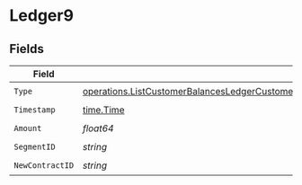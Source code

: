 # Ledger9


## Fields

| Field                                                                                                                                                                                                                          | Type                                                                                                                                                                                                                           | Required                                                                                                                                                                                                                       | Description                                                                                                                                                                                                                    |
| ------------------------------------------------------------------------------------------------------------------------------------------------------------------------------------------------------------------------------ | ------------------------------------------------------------------------------------------------------------------------------------------------------------------------------------------------------------------------------ | ------------------------------------------------------------------------------------------------------------------------------------------------------------------------------------------------------------------------------ | ------------------------------------------------------------------------------------------------------------------------------------------------------------------------------------------------------------------------------ |
| `Type`                                                                                                                                                                                                                         | [operations.ListCustomerBalancesLedgerCustomerBalancesResponse200ApplicationJSONResponseBodyData19Type](../../models/operations/listcustomerbalancesledgercustomerbalancesresponse200applicationjsonresponsebodydata19type.md) | :heavy_check_mark:                                                                                                                                                                                                             | N/A                                                                                                                                                                                                                            |
| `Timestamp`                                                                                                                                                                                                                    | [time.Time](https://pkg.go.dev/time#Time)                                                                                                                                                                                      | :heavy_check_mark:                                                                                                                                                                                                             | N/A                                                                                                                                                                                                                            |
| `Amount`                                                                                                                                                                                                                       | *float64*                                                                                                                                                                                                                      | :heavy_check_mark:                                                                                                                                                                                                             | N/A                                                                                                                                                                                                                            |
| `SegmentID`                                                                                                                                                                                                                    | *string*                                                                                                                                                                                                                       | :heavy_check_mark:                                                                                                                                                                                                             | N/A                                                                                                                                                                                                                            |
| `NewContractID`                                                                                                                                                                                                                | *string*                                                                                                                                                                                                                       | :heavy_check_mark:                                                                                                                                                                                                             | N/A                                                                                                                                                                                                                            |